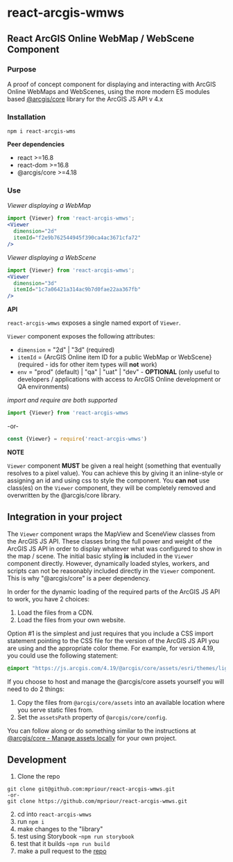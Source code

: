 # react-arcgis-wmws
## React ArcGIS Online WebMap / WebScene Component

### Purpose
A proof of concept component for displaying and interacting with ArcGIS Online WebMaps and WebScenes, using the more modern ES modules based [@arcgis/core](https://www.npmjs.com/package/@arcgis/core) library for the ArcGIS JS API v 4.x

### Installation
```shell
npm i react-arcgis-wms
```

**Peer dependencies**
* react >=16.8
* react-dom >=16.8
* @arcgis/core >=4.18

### Use
_Viewer displaying a WebMap_
```jsx
import {Viewer} from 'react-arcgis-wmws';
<Viewer
  dimension="2d"
  itemId="f2e9b762544945f390ca4ac3671cfa72"
/>
```

_Viewer displaying a WebScene_
```jsx
import {Viewer} from 'react-arcgis-wmws';
<Viewer
  dimension="3d"
  itemId="1c7a06421a314ac9b7d0fae22aa367fb"
/>
```

**API**

`react-arcgis-wmws` exposes a single named export of `Viewer`.

`Viewer` component exposes the following attributes:
* `dimension` = "2d" | "3d" (required)
* `itemId` = {ArcGIS Online item ID for a public WebMap or WebScene} (required - ids for other item types will __not__ work)
* `env` = "prod" (default) | "qa" | "uat" | "dev" - **OPTIONAL** (only useful to developers / applications with access to ArcGIS Online development or QA environments)

_import and require are both supported_
```js
import {Viewer} from 'react-arcgis-wmws
```
-or-
```js
const {Viewer} = require('react-arcgis-wmws')
```

**NOTE**

`Viewer` component __MUST__ be given a real height (something that eventually resolves to a pixel value). You can achieve this by giving it an inline-style or assigning an id and using css to style the component. You **can not** use class(es) on the `Viewer` component, they will be completely removed and overwritten by the @arcgis/core library.

## Integration in your project
The `Viewer` component wraps the MapView and SceneView classes from the ArcGIS JS API. These classes bring the full power and weight of the ArcGIS JS API in order to display whatever what was configured to show in the map / scene. The initial basic styling **is** included in the `Viewer` component directly. However, dynamically loaded styles, workers, and scripts can not be reasonably included directly in the `Viewer` component. This is why "@arcgis/core" is a peer dependency.

In order for the dynamic loading of the required parts of the ArcGIS JS API to work, you have 2 choices:
1. Load the files from a CDN.
2. Load the files from your own website.

Option #1 is the simplest and just requires that you include a CSS import statement pointing to the CSS file for the version of the ArcGIS JS API you are using and the appropriate color theme. For example, for version 4.19, you could use the following statement:

```css
@import "https://js.arcgis.com/4.19/@arcgis/core/assets/esri/themes/light/main.css";
```

If you choose to host and manage the @arcgis/core assets yourself you will need to do 2 things:
1. Copy the files from `@arcgis/core/assets` into an available location where you serve static files from.
2. Set the `assetsPath` property of `@arcgis/core/config`.

You can follow along or do something similar to the instructions at [@arcgis/core - Manage assets locally](https://www.npmjs.com/package/@arcgis/core#manage-assets-locally) for your own project.

## Development
1. Clone the repo
  ```shell
  git clone git@github.com:mpriour/react-arcgis-wmws.git
  -or-
  git clone https://github.com/mpriour/react-arcgis-wmws.git
  ```
2. cd into `react-arcgis-wmws`
3. run `npm i`
4. make changes to the "library"
5. test using Storybook
  -`npm run storybook`
6. test that it builds
  -`npm run build`
7. make a pull request to the [repo](https://github.com/mpriour/react-arcgis-wmws/pulls)
